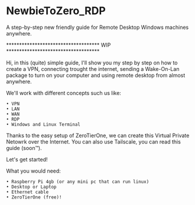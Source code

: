 # NewbieToZero_RDP
A step-by-step new friendly guide for Remote Desktop Windows machines anywhere.

************************************ WIP ************************************

Hi, in this (quite) simple guide, I'll show you my step by step on how to create a VPN, connecting trought the internet, sending a Wake-On-Lan package to turn on your computer and using remote desktop from almost anywhere.

We'll work with different concepts such us like:

	• VPN
	• LAN
	• WAN
	• RDP
	• Windows and Linux Terminal


Thanks to the easy setup of ZeroTierOne, we can create this Virtual Private Netowrk over the Internet. You can also use Tailscale, you can read this guide (soon™).

Let's get started!


What you would need:

	• Raspberry Pi 4gb (or any mini pc that can run linux) 
	• Desktop or Laptop 
	• Ethernet cable 
	• ZeroTierOne (free)!

